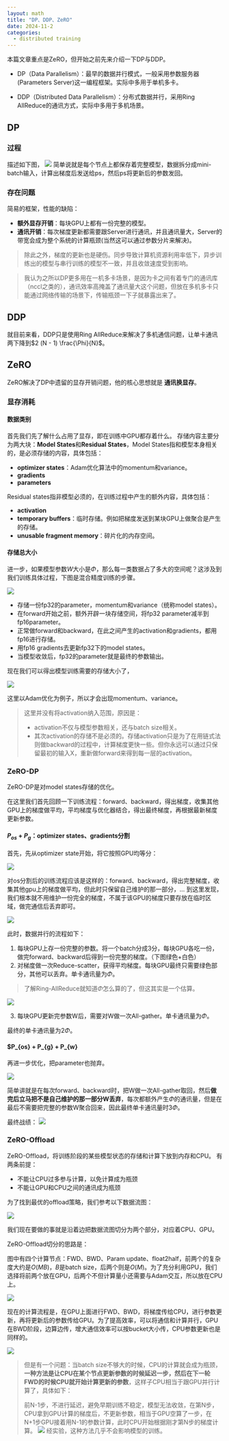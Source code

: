 ```yaml
---
layout: math
title: "DP、DDP、ZeRO"
date: 2024-11-2
categories: 
  - distributed training
---
```


本篇文章重点是ZeRO，但开始之前先来介绍一下DP与DDP。

- DP（Data Parallelism）：最早的数据并行模式，一般采用参数服务器(Parameters Server)这一编程框架。实际中多用于单机多卡。

- DDP（Distributed Data Parallelism）：分布式数据并行，采用Ring AllReduce的通讯方式，实际中多用于多机场景。

## DP

### 过程

描述如下图，
![](https://pic1.zhimg.com/v2-10696b17568f69cfd31912c208ee191e_1440w.jpg)
简单说就是每个节点上都保存着完整模型，数据拆分成mini-batch输入，计算出梯度后发送给ps，然后ps将更新后的参数发回。

### 存在问题
简易的框架，性能的缺陷：
- **额外显存开销**：每块GPU上都有一份完整的模型。
- **通讯开销**：每次梯度更新都需要跟Server进行通讯，并且通讯量大，Server的带宽会成为整个系统的计算瓶颈(当然这可以通过参数分片来解决)。

> 除此之外，梯度的更新也是硬伤。同步导致计算机资源利用率低下，异步训练出的模型与串行训练的模型不一致，并且收敛速度受到影响。

>我认为之所以DP更多用在一机多卡场景，是因为卡之间有着专门的通讯库（nccl之类的），通讯效率高掩盖了通讯量大这个问题，但放在多机多卡只能通过网络传输的场景下，传输瓶颈一下子就暴露出来了。

## DDP

就目前来看，DDP只是使用Ring AllReduce来解决了多机通信问题，让单卡通讯两下降到$2 (N - 1)  \frac{\Phi}{N}$。

## ZeRO

ZeRO解决了DP中遗留的显存开销问题，他的核心思想就是 **通讯换显存**。

### 显存消耗

#### 数据类别

首先我们先了解什么占用了显存，即在训练中GPU都存着什么。
存储内容主要分为两大块：**Model States**和**Residual States**，Model States指和模型本身相关的，是必须存储的内容，具体包括：
- **optimizer states**：Adam优化算法中的momentum和variance。
- **gradients**
- **parameters**

Residual states指非模型必须的，在训练过程中产生的额外内容，具体包括：
- **activation**
- **temporary buffers**：临时存储。例如把梯度发送到某块GPU上做聚合是产生的存储。
- **unusable fragment memory**：碎片化的内存空间。

#### 存储总大小

进一步，如果模型参数$W$大小是$\Phi$，那么每一类数据占了多大的空间呢？这涉及到我们训练具体过程，下图是混合精度训练的步骤。

![](https://picx.zhimg.com/v2-72f68c3cd3e0dd87c2afb1e14b3f6587_1440w.jpg)

- 存储一份fp32的parameter，momentum和variance（统称model states）。
- 在forward开始之前，额外开辟一块存储空间，将fp32 parameter减半到fp16parameter。
- 正常做forward和backward，在此之间产生的activation和gradients，都用fp16进行存储。
- 用fp16 gradients去更新fp32下的model states。
- 当模型收敛后，fp32的parameter就是最终的参数输出。

现在我们可以得出模型训练需要的存储大小了，

![](https://pic4.zhimg.com/v2-2fa670488fcc2408bd27bdcfec283d33_1440w.jpg)

这里以Adam优化为例子，所以才会出现momentum、variance。
>这里并没有将activation纳入范围，原因是：
>- activation不仅与模型参数相关，还与batch size相关。
>- 其次activation的存储不是必须的。存储activation只是为了在用链式法则做backward的过程中，计算梯度更快一些。但你永远可以通过只保留最初的输入X，重新做forward来得到每一层的activation。

### ZeRO-DP

ZeRO-DP是对model states存储的优化。

在这里我们首先回顾一下训练流程：forward、backward，得出梯度，收集其他GPU上的梯度做平均，平均梯度与优化器结合，得出最终梯度，再根据最新梯度更新参数。

#### $P_{os} + P_{g}$：optimizer states、gradients分割
首先，先从optimizer state开始，将它按照GPU均等分：

![](https://pic2.zhimg.com/v2-6a314b96490b51cffc5aa4b693ea32c1_1440w.jpg)

对os分割后的训练流程应该是这样的：forward、backward，得出完整梯度，收集其他gpu上的梯度做平均，但此时只保留自己维护的那一部分，...
到这里发现，我们根本就不用维护一份完全的梯度，不属于该GPU的梯度只要存放在临时区域，做完通信后丢弃即可。


![](https://pic2.zhimg.com/v2-29290e0e77d330b6e0e4d7d3fb417a73_1440w.jpg)

此时，数据并行的流程如下：
1. 每块GPU上存一份完整的参数。将一个batch分成3分，每块GPU各吃一份，做完forward、backward后得到一份完整的梯度。（下图绿色+白色）
2. 对梯度做一次Reduce-scatter，获得平均梯度。每块GPU最终只需要绿色部分，其他可以丢弃。单卡通讯量为$\Phi$。

>了解Ring-AllReduce就知道$\Phi$怎么算的了，但这其实是一个估算。

![](https://picx.zhimg.com/v2-3dd79addc9cbe6eb3d22a49037f6e087_1440w.jpg)

3. 每块GPU更新完参数W后，需要对W做一次All-gather。单卡通讯量为$\Phi$。

最终的单卡通讯量为$2\Phi$。

#### $P_{os} + P_{g} + P_{w}

再进一步优化，把parameter也抛弃。

![](https://pic1.zhimg.com/v2-ade8d5f51d46b23ef7b25cf73248853c_1440w.jpg)

简单讲就是在每次forward、backward时，把W做一次All-gather取回，然后**做完后立马把不是自己维护的那一部分W丢弃**，每次都额外产生$\Phi$的通讯量，但是在最后不需要把完整的参数W聚合回来，因此最终单卡通讯量时$3\Phi$。

最终战绩：
![](https://pic2.zhimg.com/v2-94b9574e2fff5d5bee5d09f5d35926bf_1440w.jpg)

### ZeRO-Offload

ZeRO-Offload，将训练阶段的某些模型状态的存储和计算下放到内存和CPU。
有两条前提：
- 不能让CPU过多参与计算，以免计算成为瓶颈
- 不能让GPU和CPU之间的通讯成为瓶颈

为了找到最优的offload策略，我们参考以下数据流图：

![](https://pic4.zhimg.com/v2-3d3a9ce68a740dfd5f0210ab2f8aa03d_1440w.jpg)

我们现在要做的事就是沿着边把数据流图切分为两个部分，对应着CPU、GPU。

ZeRO-Offload切分的思路是：

图中有四个计算节点：FWD、BWD、Param update、float2half，前两个的复杂度大约是$O(MB)$，$B$是batch size，后两个则是$O(M)$。为了充分利用GPU，我们选择将前两个放在GPU，后两个不但计算量小还需要与Adam交互，所以放在CPU上。

![](https://pic4.zhimg.com/v2-b9f59b045c1629983fb3e94e692bc457_1440w.jpg)

现在的计算流程是，在GPU上面进行FWD、BWD，将梯度传给CPU，进行参数更新，再将更新后的参数传给GPU。为了提高效率，可以将通信和计算并行，GPU在BWD阶段，边算边传，增大通信效率可以按bucket大小传，CPU参数更新也是同样的。

![](https://pic3.zhimg.com/v2-57ab3768637af499bda329bbecb1ce1a_1440w.jpg)

>但是有一个问题：当batch size不够大的时候，CPU的计算就会成为瓶颈，**一种方法是让CPU在某个节点更新参数的时候延迟一步，然后在下一轮FWD的时候CPU就开始计算更新的参数**，这样子CPU相当于跟GPU并行计算了，具体如下：
>
>前N-1步，不进行延迟，避免早期训练不稳定，模型无法收敛，在第N步，CPU拿到GPU计算的梯度后，不更新参数，相当于GPU空算了一步，在N+1步GPU接着用N-1的参数计算，此时CPU开始根据刚才第N步的梯度计算。
> ![](https://pic3.zhimg.com/v2-d9aa4eba2b96960e13364a7f004462e0_1440w.jpg)
> 经实验，这种方法几乎不会影响模型的训练。